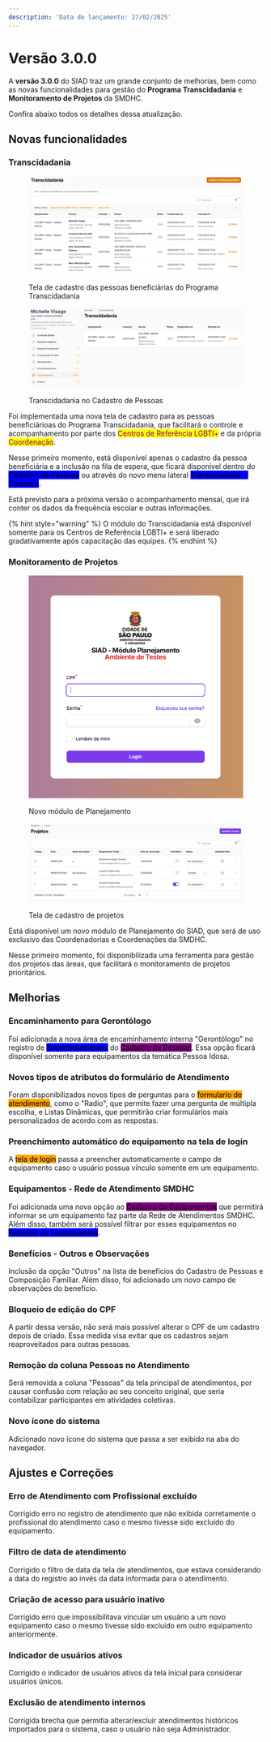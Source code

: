 ```yaml
---
description: 'Data de lançamento: 27/02/2025'
---
```


# Versão 3.0.0

A **versão 3.0.0** do SIAD traz um grande conjunto de melhorias, bem como as novas funcionalidades para gestão do **Programa Transcidadania** e **Monitoramento de Projetos** da SMDHC.

Confira abaixo todos os detalhes dessa atualização.

## Novas funcionalidades

### Transcidadania

<figure><img src="../../.gitbook/assets/image (1) (1) (1) (1) (1) (1) (1) (1).png" alt=""><figcaption><p>Tela de cadastro das pessoas beneficiárias do Programa Transcidadania</p></figcaption></figure>

<figure><img src="../../.gitbook/assets/image (2) (1) (1) (1) (1) (1).png" alt=""><figcaption><p>Transcidadania no Cadastro de Pessoas</p></figcaption></figure>

Foi implementada uma nova tela de cadastro para as pessoas beneficiárioas do Programa Transcidadania, que facilitará o controle e acompanhamento por parte dos <mark style="color:purple;">Centros de Referência LGBTI+</mark> e da própria <mark style="color:purple;">Coordenação</mark>.

Nesse primeiro momento, está disponível apenas o cadastro da pessoa beneficiária e a inclusão na fila de espera, que ficará disponível dentro do <mark style="background-color:blue;">Cadastro de Pessoas</mark> ou através do novo menu lateral <mark style="background-color:blue;">Transcidadania > Cadastro</mark>.

Está previsto para a próxima versão o acompanhamento mensal, que irá conter os dados da frequência escolar e outras informações.

{% hint style="warning" %}
O módulo do Transcidadania está disponível somente para os Centros de Referência LGBTI+ e será liberado gradativamente após capacitação das equipes.
{% endhint %}

### Monitoramento de Projetos

<figure><img src="../../.gitbook/assets/image (4) (1) (1) (1).png" alt=""><figcaption><p>Novo módulo de Planejamento</p></figcaption></figure>

<figure><img src="../../.gitbook/assets/image (3) (1) (1) (1) (1).png" alt=""><figcaption><p>Tela de cadastro de projetos</p></figcaption></figure>

Está disponível um novo módulo de Planejamento do SIAD, que será de uso exclusivo das Coordenadorias e Coordenações da SMDHC.

Nesse primeiro momento, foi disponibilizada uma ferramenta para gestão dos projetos das áreas, que facilitará o monitoramento de projetos prioritários.

## Melhorias

### Encaminhamento para Gerontólogo

Foi adicionada a nova área de encaminhamento interna "Gerontólogo" no registro de <mark style="background-color:blue;">Encaminhamentos</mark> do <mark style="background-color:purple;">Cadastro de Pessoas</mark>. Essa opção ficará disponível somente para equipamentos da temática Pessoa Idosa.

### Novos tipos de atributos do formulário de Atendimento

Foram disponibilizados novos tipos de perguntas para o <mark style="background-color:orange;">formulario de atendimento</mark>, como o "Radio", que permite fazer uma pergunta de múltipla escolha, e Listas Dinâmicas, que permitirão criar formulários mais personalizados de acordo com as respostas.

### Preenchimento automático do equipamento na tela de login

A <mark style="background-color:orange;">tela de login</mark> passa a preencher automaticamente o campo de equipamento caso o usuário possua vínculo somente em um equipamento.

### Equipamentos - Rede de Atendimento SMDHC

Foi adicionada uma nova opção ao <mark style="background-color:purple;">Cadastro de Equipamentos</mark> que permitirá informar se um equipamento faz parte da Rede de Atendimentos SMDHC. Além disso, também será possível filtrar por esses equipamentos no <mark style="background-color:blue;">Relatório de Equipamentos</mark>.

### Benefícios - Outros e Observações

Inclusão da opção "Outros" na lista de benefícios do Cadastro de Pessoas e Composição Familiar. Além disso, foi adicionado um novo campo de observações do benefício.

### Bloqueio de edição do CPF

A partir dessa versão, não será mais possível alterar o CPF de um cadastro depois de criado. Essa medida visa evitar que os cadastros sejam reaproveitados para outras pessoas.

### Remoção da coluna Pessoas no Atendimento

Será removida a coluna "Pessoas" da tela principal de atendimentos, por causar confusão com relação ao seu conceito original, que seria contabilizar participantes em atividades coletivas.

### Novo ícone do sistema

Adicionado novo ícone do sistema que passa a ser exibido na aba do navegador.

## Ajustes e Correções

### Erro de Atendimento com Profissional excluído

Corrigido erro no registro de atendimento que não exibida corretamente o profissional do atendimento caso o mesmo tivesse sido excluído do equipamento.

### Filtro de data de atendimento

Corrigido o filtro de data da tela de atendimentos, que estava considerando a data do registro ao invés da data informada para o atendimento.

### Criação de acesso para usuário inativo

Corrigido erro que impossibilitava vincular um usuário a um novo equipamento caso o mesmo tivesse sido excluído em outro equipamento anteriormente.

### Indicador de usuários ativos

Corrigido o indicador de usuários ativos da tela inicial para considerar usuários únicos.

### Exclusão de atendimento internos

Corrigida brecha que permitia alterar/excluir atendimentos históricos importados para o sistema, caso o usuário não seja Administrador.
